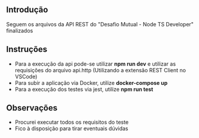 ## Introdução

Seguem os arquivos da API REST do "Desafio Mutual - Node TS Developer" finalizados

## Instruções

- Para a execução da api pode-se utilizar **npm run dev** e utilizar as requisições do arquivo api.http (Utilizando a extensão REST Client no VSCode)
- Para subir a aplicação via Docker, utilize **docker-compose up**
- Para a execução dos testes via jest, utilize **npm run test**

## Observações

- Procurei executar todos os requisitos do teste
- Fico à disposição para tirar eventuais dúvidas